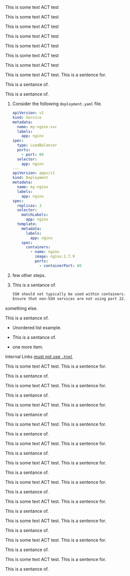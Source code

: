 <!-- vale off -->

This is some text ACT test

This is some text ACT test

<!-- vale on -->

<!-- vale vale.Redundancy = NO -->

This is some text ACT test

<!-- vale vale.Redundancy = YES -->

<!-- vale vale.Redundancy["ACT test"] = NO -->

This is some text ACT test

<!-- vale vale.Redundancy["ACT test"] = YES -->

<!-- vale vale.Redundancy["OTHER"] = NO -->

This is some text ACT test

<!-- vale vale.Redundancy["OTHER"] = YES -->

<!-- vale vale.Redundancy["ACT test","OTHER"] = NO -->

This is some text ACT test

<!-- vale vale.Redundancy["ACT test"] = YES -->

This is some text ACT test

<!-- vale demo.Ending-Preposition = NO -->

This is some text ACT test. This is a sentence for.

This is a sentance of.

<!-- vale demo.Ending-Preposition = YES -->

This is a sentance of.

1. Consider the following `deployment.yaml` file.

   ```yaml
   apiVersion: v1
   kind: Service
   metadata:
     name: my-nginx-svc
     labels:
       app: nginx
   spec:
     type: LoadBalancer
     ports:
       - port: 80
     selector:
       app: nginx
   ---
   apiVersion: apps/v1
   kind: Deployment
   metadata:
     name: my-nginx
     labels:
       app: nginx
   spec:
     replicas: 3
     selector:
       matchLabels:
         app: nginx
     template:
       metadata:
         labels:
           app: nginx
       spec:
         containers:
           - name: nginx
             image: nginx:1.7.9
             ports:
               - containerPort: 80
   ```

2. few other steps.
<!-- vale off -->
3. This is a sentance of.
   ```bash
   SSH should not typically be used within containers.
   Ensure that non-SSH services are not using port 22.
   ```
   <!-- vale on -->

something else.

This is a sentance of.

- Unordered list example.
<!-- vale off -->
- This is a sentance of.
<!-- vale on -->
- one more item.

<!-- vale demo.Raw = NO -->

Internal Links [must not use `.html`](../index.html)

<!-- vale vale = off -->

This is some text ACT test. This is a sentence for.

This is a sentance of.

<!-- vale demo = off -->

This is some text ACT test. This is a sentence for.

This is a sentance of.

<!-- vale vale = on -->

This is some text ACT test. This is a sentence for.

This is a sentance of.

<!-- vale demo = on -->

This is some text ACT test. This is a sentence for.

This is a sentance of.

<!-- vale vale = NO -->

This is some text ACT test. This is a sentence for.

This is a sentance of.

<!-- vale demo = NO -->

This is some text ACT test. This is a sentence for.

This is a sentance of.

<!-- vale vale = YES -->

This is some text ACT test. This is a sentence for.

This is a sentance of.

<!-- vale demo = YES -->

This is some text ACT test. This is a sentence for.

This is a sentance of.

<!-- vale style = vale -->

This is some text ACT test. This is a sentence for.

This is a sentance of.

<!-- vale style = demo -->

This is some text ACT test. This is a sentence for.

This is a sentance of.

<!-- vale styles = vale, demo -->

This is some text ACT test. This is a sentence for.

This is a sentance of.

